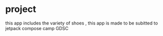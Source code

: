 # project
this app includes the variety of shoes , this app is made to be subitted to jetpack compose camp GDSC
